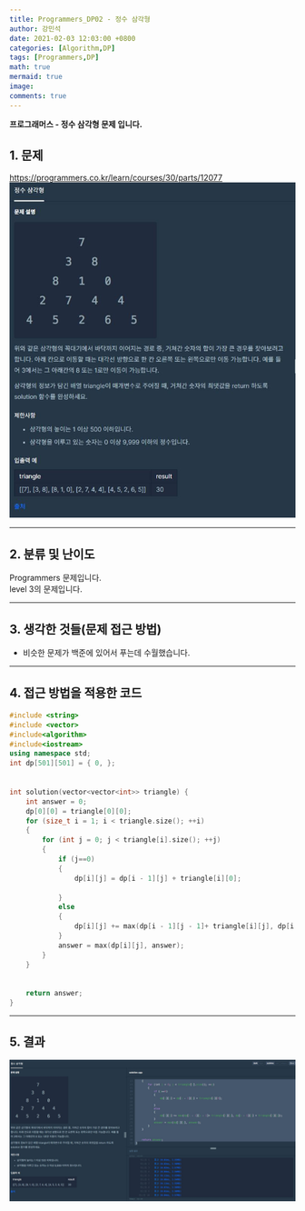 ```yaml
---
title: Programmers_DP02 - 정수 삼각형
author: 강민석
date: 2021-02-03 12:03:00 +0800
categories: [Algorithm,DP]
tags: [Programmers,DP]
math: true
mermaid: true
image: 
comments: true
---
```


**프로그래머스 - 정수 삼각형 문제 입니다.**

## 1. 문제
<https://programmers.co.kr/learn/courses/30/parts/12077>
![](/assets/img/sample/Programmers/DP02/Problem.JPG)  


-----  

## 2. 분류 및 난이도

Programmers 문제입니다.  
level 3의 문제입니다.  

-----  

## 3. 생각한 것들(문제 접근 방법)

- 비슷한 문제가 백준에 있어서 푸는데 수월했습니다.  

-----  

## 4. 접근 방법을 적용한 코드

```c++
#include <string>
#include <vector>
#include<algorithm>
#include<iostream>
using namespace std;
int dp[501][501] = { 0, };


int solution(vector<vector<int>> triangle) {
    int answer = 0;
    dp[0][0] = triangle[0][0];
    for (size_t i = 1; i < triangle.size(); ++i)
    {
        for (int j = 0; j < triangle[i].size(); ++j)
        {
            if (j==0)
            {
                dp[i][j] = dp[i - 1][j] + triangle[i][0];
               
            }
            else
            {
                dp[i][j] += max(dp[i - 1][j - 1]+ triangle[i][j], dp[i - 1][j] + triangle[i][j]);
            }
            answer = max(dp[i][j], answer);
        }
    }
    
    
    return answer;
}
```
-----

## 5. 결과

![](/assets/img/sample/Programmers/DP02/result.JPG)  













 
